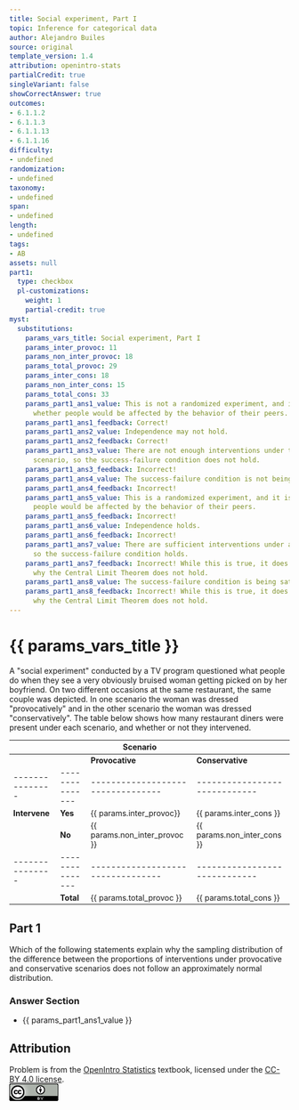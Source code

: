 ```yaml
---
title: Social experiment, Part I
topic: Inference for categorical data
author: Alejandro Builes
source: original
template_version: 1.4
attribution: openintro-stats
partialCredit: true
singleVariant: false
showCorrectAnswer: true
outcomes:
- 6.1.1.2
- 6.1.1.3
- 6.1.1.13
- 6.1.1.16
difficulty:
- undefined
randomization:
- undefined
taxonomy:
- undefined
span:
- undefined
length:
- undefined
tags:
- AB
assets: null
part1:
  type: checkbox
  pl-customizations:
    weight: 1
    partial-credit: true
myst:
  substitutions:
    params_vars_title: Social experiment, Part I
    params_inter_provoc: 11
    params_non_inter_provoc: 18
    params_total_provoc: 29
    params_inter_cons: 18
    params_non_inter_cons: 15
    params_total_cons: 33
    params_part1_ans1_value: This is not a randomized experiment, and it is unclear
      whether people would be affected by the behavior of their peers.
    params_part1_ans1_feedback: Correct!
    params_part1_ans2_value: Independence may not hold.
    params_part1_ans2_feedback: Correct!
    params_part1_ans3_value: There are not enough interventions under the provocative
      scenario, so the success-failure condition does not hold.
    params_part1_ans3_feedback: Incorrect!
    params_part1_ans4_value: The success-failure condition is not being satisfied.
    params_part1_ans4_feedback: Incorrect!
    params_part1_ans5_value: This is a randomized experiment, and it is clear that
      people would be affected by the behavior of their peers.
    params_part1_ans5_feedback: Incorrect!
    params_part1_ans6_value: Independence holds.
    params_part1_ans6_feedback: Incorrect!
    params_part1_ans7_value: There are sufficient interventions under all of the scenarios,
      so the success-failure condition holds.
    params_part1_ans7_feedback: Incorrect! While this is true, it does not justify
      why the Central Limit Theorem does not hold.
    params_part1_ans8_value: The success-failure condition is being satisfied.
    params_part1_ans8_feedback: Incorrect! While this is true, it does not justify
      why the Central Limit Theorem does not hold.
---
```

# {{ params_vars_title }}
A "social experiment" conducted by a TV program questioned what people do when they see a very obviously bruised woman getting picked on by her boyfriend. On two different occasions at the same restaurant, the same couple was depicted. In one scenario the woman was dressed "provocatively" and in the other scenario the woman was dressed "conservatively". The table below shows how many restaurant diners were present under each scenario, and whether or not they intervened.

|               |               | **Scenario**                    |                             |
|---------------|---------------|---------------------------------|-----------------------------|
|               |               | **Provocative**                 | **Conservative**            |
|---------------|---------------|---------------------------------|-----------------------------|
| **Intervene** | **Yes**       | {{ params.inter_provoc}}        | {{ params.inter_cons }}     |
|               | **No**        | {{ params.non_inter_provoc }}   | {{ params.non_inter_cons }} |
|---------------|---------------|---------------------------------|-----------------------------|
|               | **Total**     | {{ params.total_provoc }}       | {{ params.total_cons }}     |

## Part 1

Which of the following statements explain why the sampling distribution of the difference between the proportions of interventions under provocative and conservative scenarios does not follow an approximately normal distribution.

### Answer Section

- {{ params_part1_ans1_value }}

## Attribution

Problem is from the [OpenIntro Statistics](https://openintro.org/book/os/) textbook, licensed under the [CC-BY 4.0 license](https://creativecommons.org/licenses/by/4.0/).<br>![Image representing the Creative Commons 4.0 BY license.](https://raw.githubusercontent.com/firasm/bits/master/by.png)